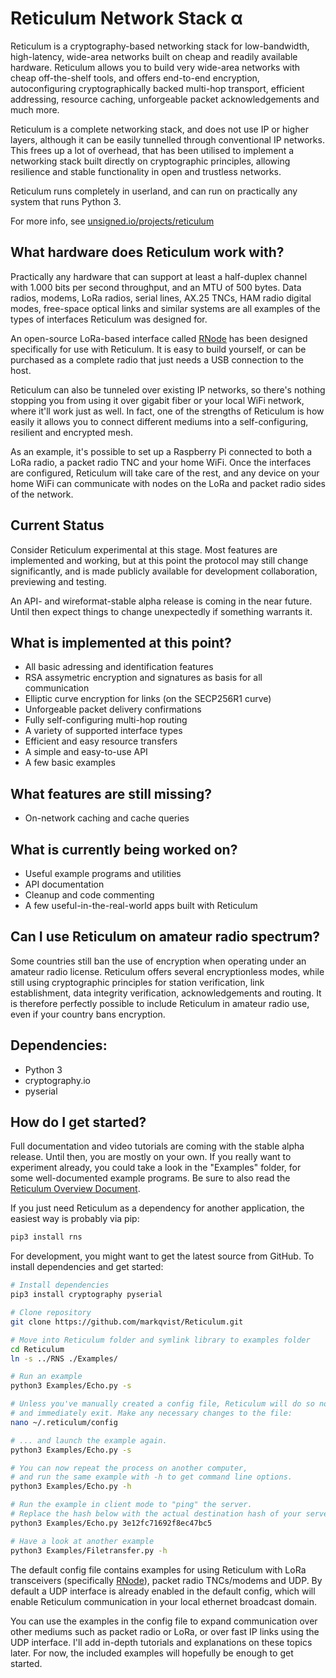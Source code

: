 Reticulum Network Stack α
==========

Reticulum is a cryptography-based networking stack for low-bandwidth, high-latency, wide-area networks built on cheap and readily available hardware. Reticulum allows you to build very wide-area networks with cheap off-the-shelf tools, and offers end-to-end encryption, autoconfiguring cryptographically backed multi-hop transport, efficient addressing, resource caching, unforgeable packet acknowledgements and much more.

Reticulum is a complete networking stack, and does not use IP or higher layers, although it can be easily tunnelled through conventional IP networks. This frees up a lot of overhead, that has been utilised to implement a networking stack built directly on cryptographic principles, allowing resilience and stable functionality in open and trustless networks.

Reticulum runs completely in userland, and can run on practically any system that runs Python 3.

For more info, see [unsigned.io/projects/reticulum](https://unsigned.io/projects/reticulum/)

## What hardware does Reticulum work with?
Practically any hardware that can support at least a half-duplex channel with 1.000 bits per second throughput, and an MTU of 500 bytes. Data radios, modems, LoRa radios, serial lines, AX.25 TNCs, HAM radio digital modes, free-space optical links and similar systems are all examples of the types of interfaces Reticulum was designed for.

An open-source LoRa-based interface called [RNode](https://unsigned.io/projects/rnode/) has been designed specifically for use with Reticulum. It is easy to build yourself, or can be purchased as a complete radio that just needs a USB connection to the host.

Reticulum can also be tunneled over existing IP networks, so there's nothing stopping you from using it over gigabit fiber or your local WiFi network, where it'll work just as well. In fact, one of the strengths of Reticulum is how easily it allows you to connect different mediums into a self-configuring, resilient and encrypted mesh.

As an example, it's possible to set up a Raspberry Pi connected to both a LoRa radio, a packet radio TNC and your home WiFi. Once the interfaces are configured, Reticulum will take care of the rest, and any device on your home WiFi can communicate with nodes on the LoRa and packet radio sides of the network.

## Current Status
Consider Reticulum experimental at this stage. Most features are implemented and working, but at this point the protocol may still change significantly, and is made publicly available for development collaboration, previewing and testing.

An API- and wireformat-stable alpha release is coming in the near future. Until then expect things to change unexpectedly if something warrants it.

## What is implemented at this point?
 - All basic adressing and identification features
 - RSA assymetric encryption and signatures as basis for all communication
 - Elliptic curve encryption for links (on the SECP256R1 curve)
 - Unforgeable packet delivery confirmations
 - Fully self-configuring multi-hop routing
 - A variety of supported interface types
 - Efficient and easy resource transfers
 - A simple and easy-to-use API
 - A few basic examples

## What features are still missing?
 - On-network caching and cache queries

## What is currently being worked on?
 - Useful example programs and utilities
 - API documentation
 - Cleanup and code commenting
 - A few useful-in-the-real-world apps built with Reticulum

## Can I use Reticulum on amateur radio spectrum?
Some countries still ban the use of encryption when operating under an amateur radio license. Reticulum offers several encryptionless modes, while still using cryptographic principles for station verification, link establishment, data integrity verification, acknowledgements and routing. It is therefore perfectly possible to include Reticulum in amateur radio use, even if your country bans encryption.

## Dependencies:
 - Python 3
 - cryptography.io
 - pyserial

## How do I get started?
Full documentation and video tutorials are coming with the stable alpha release. Until then, you are mostly on your own. If you really want to experiment already, you could take a look in the "Examples" folder, for some well-documented example programs. Be sure to also read the [Reticulum Overview Document](http://unsigned.io/wp-content/uploads/2018/04/Reticulum_Overview_v0.4.pdf).

If you just need Reticulum as a dependency for another application, the easiest way is probably via pip:

```bash
pip3 install rns
```

For development, you might want to get the latest source from GitHub. To install dependencies and get started:

```bash
# Install dependencies
pip3 install cryptography pyserial

# Clone repository
git clone https://github.com/markqvist/Reticulum.git

# Move into Reticulum folder and symlink library to examples folder
cd Reticulum
ln -s ../RNS ./Examples/

# Run an example
python3 Examples/Echo.py -s

# Unless you've manually created a config file, Reticulum will do so now,
# and immediately exit. Make any necessary changes to the file:
nano ~/.reticulum/config

# ... and launch the example again.
python3 Examples/Echo.py -s

# You can now repeat the process on another computer,
# and run the same example with -h to get command line options.
python3 Examples/Echo.py -h

# Run the example in client mode to "ping" the server.
# Replace the hash below with the actual destination hash of your server.
python3 Examples/Echo.py 3e12fc71692f8ec47bc5

# Have a look at another example
python3 Examples/Filetransfer.py -h
```

The default config file contains examples for using Reticulum with LoRa transceivers (specifically [RNode](https://unsigned.io/projects/rnode/)), packet radio TNCs/modems and UDP. By default a UDP interface is already enabled in the default config, which will enable Reticulum communication in your local ethernet broadcast domain.

You can use the examples in the config file to expand communication over other mediums such as packet radio or LoRa, or over fast IP links using the UDP interface. I'll add in-depth tutorials and explanations on these topics later. For now, the included examples will hopefully be enough to get started.
